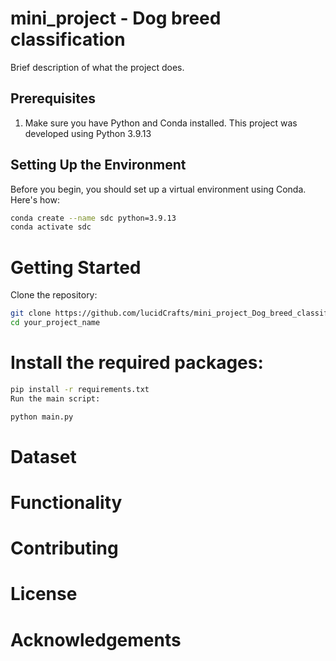 # mini_project - Dog breed classification 

Brief description of what the project does.

## Prerequisites

1. Make sure you have Python and Conda installed. This project was developed using Python 3.9.13

## Setting Up the Environment

Before you begin, you should set up a virtual environment using Conda. Here's how:


```bash
conda create --name sdc python=3.9.13
conda activate sdc 
```

# Getting Started
Clone the repository:


```bash 
git clone https://github.com/lucidCrafts/mini_project_Dog_breed_classification.git
cd your_project_name
```
# Install the required packages:

```bash
pip install -r requirements.txt
Run the main script:
```

```bash
python main.py
```

# Dataset


# Functionality


# Contributing


# License


# Acknowledgements

